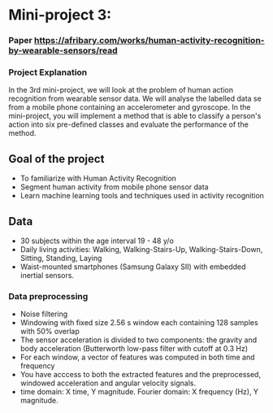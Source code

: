 # Mini-project 3: 
### Paper https://afribary.com/works/human-activity-recognition-by-wearable-sensors/read

### Project Explanation
In the 3rd mini-project, we will look at the problem of human action recognition from wearable sensor data. We will analyse the labelled data se from a mobile phone containing an accelerometer and gyroscope.
In the mini-project, you will implement a method that is able to classify a person's action into six pre-defined classes and evaluate the performance of the method.

## Goal of the project
+ To familiarize with Human Activity Recognition  
+ Segment human activity from mobile phone sensor data
+ Learn machine learning tools and techniques used in activity recognition

## Data
+ 30 subjects within the age interval 19 - 48 y/o
+ Daily living activities: Walking, Walking-Stairs-Up, Walking-Stairs-Down, Sitting, Standing, Laying
+ Waist-mounted smartphones (Samsung Galaxy SII) with embedded inertial sensors.

### Data preprocessing
+ Noise filtering
+ Windowing with fixed size 2.56 s window each containing 128 samples with 50% overlap
+ The sensor acceleration is divided to two components: the gravity and body acceleration (Butterworth low-pass filter with cutoff at 0.3 Hz)
+ For each window, a vector of features was computed in both time and frequency
+ You have acccess to both the extracted features and the preprocessed, windowed acceleration and angular velocity signals.
+ time domain: X time, Y magnitude. Fourier domain: X frequency (Hz), Y magnitude. 
